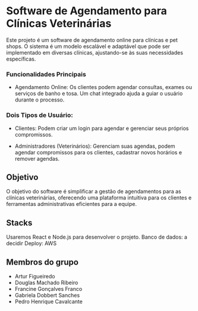 # Software de Agendamento para Clínicas Veterinárias
Este projeto é um software de agendamento online para clínicas e pet shops. O sistema é um modelo escalável e adaptável que pode ser implementado em diversas clínicas, ajustando-se às suas necessidades específicas.

### Funcionalidades Principais
 - Agendamento Online: Os clientes podem agendar consultas, exames ou serviços de banho e tosa. Um chat integrado ajuda a guiar o usuário durante o processo.

### Dois Tipos de Usuário:

 - Clientes: Podem criar um login para agendar e gerenciar seus próprios compromissos.

 - Administradores (Veterinários): Gerenciam suas agendas, podem agendar compromissos para os clientes, cadastrar novos horários e remover agendas.

## Objetivo
O objetivo do software é simplificar a gestão de agendamentos para as clínicas veterinárias, oferecendo uma plataforma intuitiva para os clientes e ferramentas administrativas eficientes para a equipe.

## Stacks
Usaremos React e Node.js para desenvolver o projeto.
Banco de dados: a decidir
Deploy: AWS

## Membros do grupo
- Artur Figueiredo
- Douglas Machado Ribeiro
- Francine Gonçalves Franco
- Gabriela Dobbert Sanches
- Pedro Henrique Cavalcante
